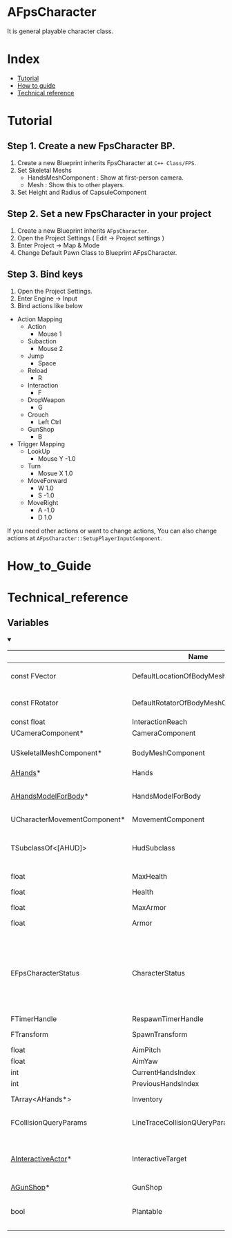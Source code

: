 # AFpsCharacter
It is general playable character class.

# Index
- [Tutorial](#_Tutorial)
- [How to guide](#_How_to_Guide)
- [Technical reference](#_Technical_reference)

# Tutorial
## Step 1. Create a new FpsCharacter BP.
1. Create a new Blueprint inherits FpsCharacter at `C++ Class/FPS`.
2. Set Skeletal Meshs
    - HandsMeshComponent : Show at first-person camera.
    - Mesh : Show this to other players.
3. Set Height and Radius of CapsuleComponent

## Step 2. Set a new FpsCharacter in your project
1. Create a new Blueprint inherits `AFpsCharacter`.
2. Open the Project Settings ( Edit -> Project settings )
3. Enter Project -> Map & Mode
4. Change Default Pawn Class to Blueprint AFpsCharacter.

## Step 3. Bind keys
1. Open the Project Settings.
2. Enter Engine -> Input
3. Bind actions like below
- Action Mapping
    - Action
        - Mouse 1
    - Subaction 
        - Mouse 2
    - Jump
        - Space
    - Reload
        - R
    - Interaction
        - F
    - DropWeapon 
        - G
    - Crouch
        - Left Ctrl
    - GunShop
        - B
- Trigger Mapping
    - LookUp 
        - Mouse Y -1.0
    - Turn 
        - Mosue X 1.0
    - MoveForward
        - W 1.0
        - S -1.0
    - MoveRight
        - A -1.0
        - D 1.0

If you need other actions or want to change actions, You can also change actions at `AFpsCharacter::SetupPlayerInputComponent`.

# How_to_Guide

# Technical_reference
## Variables
<details open>
<summary></summary>

||Name|Description|
|-|-|-|
|const FVector|DefaultLocationOfBodyMeshComponent|Location of `BodyMeshComponent` for initializing|
|const FRotator|DefaultRotatorOfBodyMeshComponent|Rotator of `BodyMeshComponent` for initializing|
|const float|InteractionReach||
|UCameraComponent*|CameraComponent||
|USkeletalMeshComponent*|BodyMeshComponent|Body mesh for players. But owner can't see|
|[AHands](./Hands.md)*|Hands||
|[AHandsModelForBody](./HandsModelForBody.md)*|HandsModelForBody|Hands Model for other players can see with `BodyMeshComponent`|
|UCharacterMovementComponent*|MovementComponent||
|TSubclassOf\<[AHUD]>|HudSubclass|HUD blueprint. HUD will be added when the player possesses on the character.|
|float|MaxHealth||
|float|Health|Current health of character|
|float|MaxArmor||
|float|Armor|Current Armor of character|
|EFpsCharacterStatus|CharacterStatus|Alive: controllable all<br/>Stopped: Controllable only camera. Can't move<br/>Freeze: Can't control<br/>Dead: Same with Freeze but the character is dead.|
|FTimerHandle|RespawnTimerHandle||
|FTransform|SpawnTransform|Transform for spawning character|
|float|AimPitch||
|float|AimYaw||
|int|CurrentHandsIndex||
|int|PreviousHandsIndex||
|TArray<AHands*>|Inventory|`AHands` instances for swap hands|
|FCollisionQueryParams|LineTraceCollisionQUeryParams|It is for detecting `InteractiveTarget` using Line Trace.|
|[AInteractiveActor](./InteractiveActor.md)*|InteractiveTarget|Default is null. When the PlayerController of the Character get InteractiveActor from Line trace|=
|[AGunShop](./GunShop.md)*|GunShop||
|bool|Plantable|For using [AHandedTimeBomb](HandedTimeBomb.md). If it is false, can't use the TimeBomb.|


</details>
